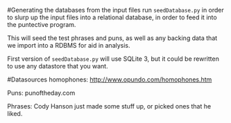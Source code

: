 #Generating the databases from the input files
run `seedDatabase.py` in order to slurp up the input files into a relational database,
in order to feed it into the puntective program.

This will seed the test phrases and puns, as well as any backing data that we 
import into a RDBMS for aid in analysis.

First version of `seedDatabase.py` will use SQLite 3, but it could be rewritten 
to use any datastore that you want.


#Datasources
homophones: http://www.opundo.com/homophones.htm

Puns: punoftheday.com

Phrases: Cody Hanson just made some stuff up, or picked ones that he liked.
